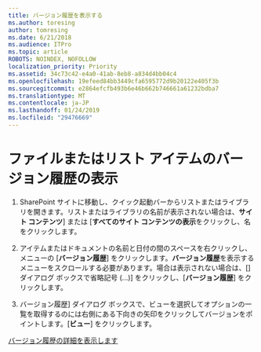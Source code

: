 ```yaml
---
title: バージョン履歴を表示する
ms.author: toresing
author: tomresing
ms.date: 6/21/2018
ms.audience: ITPro
ms.topic: article
ROBOTS: NOINDEX, NOFOLLOW
localization_priority: Priority
ms.assetid: 34c73c42-e4a0-41ab-8eb8-a834d4bb04c4
ms.openlocfilehash: 19efeed84bb3449cfa6595772d9b20122e405f3b
ms.sourcegitcommit: e2864efcfb493b6e46b662b746661a61232bdba7
ms.translationtype: MT
ms.contentlocale: ja-JP
ms.lasthandoff: 01/24/2019
ms.locfileid: "29476669"
---
```

# <a name="view-version-history-of-a-file-or-list-item"></a>ファイルまたはリスト アイテムのバージョン履歴の表示

1. SharePoint サイトに移動し、クイック起動バーからリストまたはライブラリを開きます。リストまたはライブラリの名前が表示されない場合は、**サイト コンテンツ**] または [**すべてのサイト コンテンツの表示**をクリックし、名をクリックします。
    
2. アイテムまたはドキュメントの名前と日付の間のスペースを右クリックし、メニューの [**バージョン履歴**] をクリックします。**バージョン履歴**を表示するメニューをスクロールする必要があります。場合は表示されない場合は、[] ダイアログ ボックスで省略記号 (...)] をクリックし、[**バージョン履歴**] をクリックします。
    
3. バージョン履歴] ダイアログ ボックスで、ビューを選択してオプションの一覧を取得するのには右側にある下向きの矢印をクリックしてバージョンをポイントします。[**ビュー**] をクリックします。
    
[バージョン履歴の詳細を表示します](https://go.microsoft.com/fwlink/?linkid=875709)
  

